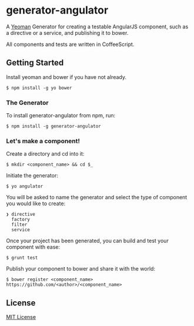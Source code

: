 # generator-angulator

A [Yeoman](http://yeoman.io) Generator for creating a testable AngularJS component, such as a directive or a service, and publishing it to bower.

All components and tests are written in CoffeeScript.

## Getting Started

Install yeoman and bower if you have not already.

```
$ npm install -g yo bower
```

### The Generator

To install generator-angulator from npm, run:

```
$ npm install -g generator-angulator
```

### Let's make a component!

Create a directory and cd into it:

```
$ mkdir <component_name> && cd $_
```

Initiate the generator:

```
$ yo angulator
```

You will be asked to name the generator and select the type of component you would like to create:

```
❯ directive
  factory
  filter
  service
```

Once your project has been generated, you can build and test your component with ease:

```
$ grunt test
```

Publish your component to bower and share it with the world:

```
$ bower register <component_name> https://github.com/<author>/<component_name>
```

## License

[MIT License](http://en.wikipedia.org/wiki/MIT_License)

